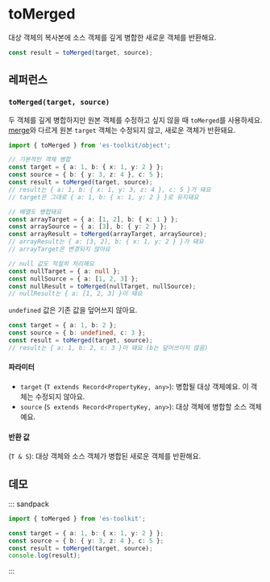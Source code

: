 # toMerged

대상 객체의 복사본에 소스 객체를 깊게 병합한 새로운 객체를 반환해요.

```typescript
const result = toMerged(target, source);
```

## 레퍼런스

### `toMerged(target, source)`

두 객체를 깊게 병합하지만 원본 객체를 수정하고 싶지 않을 때 `toMerged`를 사용하세요. [merge](./merge.md)와 다르게 원본 `target` 객체는 수정되지 않고, 새로운 객체가 반환돼요.

```typescript
import { toMerged } from 'es-toolkit/object';

// 기본적인 객체 병합
const target = { a: 1, b: { x: 1, y: 2 } };
const source = { b: { y: 3, z: 4 }, c: 5 };
const result = toMerged(target, source);
// result는 { a: 1, b: { x: 1, y: 3, z: 4 }, c: 5 }가 돼요
// target은 그대로 { a: 1, b: { x: 1, y: 2 } }로 유지돼요

// 배열도 병합돼요
const arrayTarget = { a: [1, 2], b: { x: 1 } };
const arraySource = { a: [3], b: { y: 2 } };
const arrayResult = toMerged(arrayTarget, arraySource);
// arrayResult는 { a: [3, 2], b: { x: 1, y: 2 } }가 돼요
// arrayTarget은 변경되지 않아요

// null 값도 적절히 처리해요
const nullTarget = { a: null };
const nullSource = { a: [1, 2, 3] };
const nullResult = toMerged(nullTarget, nullSource);
// nullResult는 { a: [1, 2, 3] }이 돼요
```

`undefined` 값은 기존 값을 덮어쓰지 않아요.

```typescript
const target = { a: 1, b: 2 };
const source = { b: undefined, c: 3 };
const result = toMerged(target, source);
// result는 { a: 1, b: 2, c: 3 }이 돼요 (b는 덮어쓰이지 않음)
```

#### 파라미터

- `target` (`T extends Record<PropertyKey, any>`): 병합될 대상 객체예요. 이 객체는 수정되지 않아요.
- `source` (`S extends Record<PropertyKey, any>`): 대상 객체에 병합할 소스 객체예요.

#### 반환 값

(`T & S`): 대상 객체와 소스 객체가 병합된 새로운 객체를 반환해요.

## 데모

::: sandpack

```ts index.ts
import { toMerged } from 'es-toolkit';

const target = { a: 1, b: { x: 1, y: 2 } };
const source = { b: { y: 3, z: 4 }, c: 5 };
const result = toMerged(target, source);
console.log(result);
```

:::
